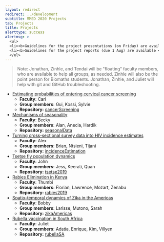 ```yaml
---
layout: redirect
redirect: ../development
subtitle: MMED 2020 Projects
tab: Projects
title: Projects
alerttype: success
alertmsg: >
  <ul>
  <li><b>Guidelines for the project presentations (on Friday) are available <a href="./projectPresentations">here</a>.</b></li>
  <li><b>Guidelines for the project reports (due 1 Aug) are available <a href="./projectReports">here</a>.</b></li>
  </ul>
---
```


> Note: Jonathan, Zinhle, and Tendai will be "floating" faculty members, who are available to help all groups, as needed. Zinhle will also be the point person for Biomaths students. Jonathan, Zinhle, and Juliet will help with git and GitHub troubleshooting.

- [Estimating probabilities of entering cervical cancer screening](./cancerScreening)
    - **Faculty:**  Cari
    - **Group members:** Gui, Kossi, Sylvie
    - **Repository:** [cancerScreening](https://github.com/ICI3D/cancerScreening)
- [Mechanisms of seasonality](./seasonalData)
    - **Faculty:**  Becky
    - **Group members:** Alan, Anecia, Hardik
    - **Repository:** [seasonalData](https://github.com/ICI3D/seasonalData)
- [Turning cross-sectional survey data into HIV incidence estimates](./incidenceEstimation)
    - **Faculty:**  Alex
    - **Group members:** Brian, Ntsieni, Tijani
    - **Repository:** [incidenceEstimation](https://github.com/ICI3D/incidenceEstimation)
- [Tsetse fly population dynamics](./tsetse)
    - **Faculty:**  John
    - **Group members:** Jess, Keerati, Quan
    - **Repository:** [tsetse2019](https://github.com/ICI3D/tsetse2019)
- [Rabies Elimination in Kenya](./rabiesKenya)
    - **Faculty:** Thumbi
    - **Group members:**  Florian, Lawrence, Mozart, Zenabu
    - **Repository:** [rabies2019](https://github.com/ICI3D/rabies2019)
- [Spatio-temporal dynamics of Zika in the Americas](./zikaAmericas)
    - **Faculty:**  Bobby
    - **Group members:** Larisse, Mutono, Sarah
    - **Repository:** [zikaAmericas](https://github.com/ICI3D/zikaAmericas)
- [Rubella vaccination in South Africa](./rubellaSA)
    - **Faculty:**  Juliet
    - **Group members:** Adatia, Enrique, Kim, Villyen
    - **Repository:** [rubellaSA](https://github.com/ICI3D/rubellaSA)

